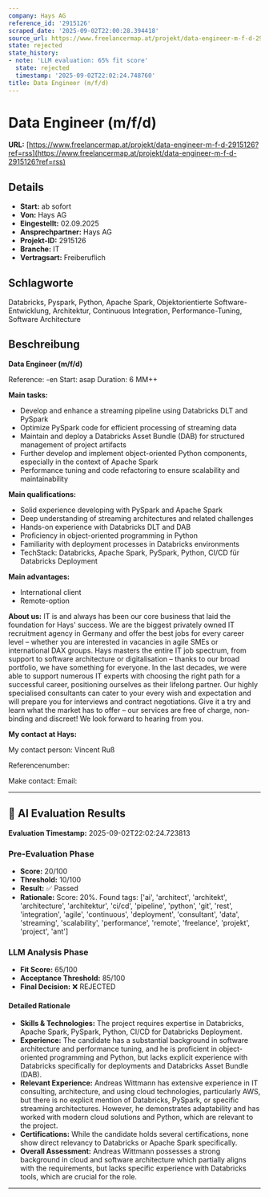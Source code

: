 ```yaml
---
company: Hays AG
reference_id: '2915126'
scraped_date: '2025-09-02T22:00:28.394418'
source_url: https://www.freelancermap.at/projekt/data-engineer-m-f-d-2915126?ref=rss
state: rejected
state_history:
- note: 'LLM evaluation: 65% fit score'
  state: rejected
  timestamp: '2025-09-02T22:02:24.748760'
title: Data Engineer (m/f/d)
---
```



# Data Engineer (m/f/d)
**URL:** [https://www.freelancermap.at/projekt/data-engineer-m-f-d-2915126?ref=rss](https://www.freelancermap.at/projekt/data-engineer-m-f-d-2915126?ref=rss)
## Details
- **Start:** ab sofort
- **Von:** Hays AG
- **Eingestellt:** 02.09.2025
- **Ansprechpartner:** Hays AG
- **Projekt-ID:** 2915126
- **Branche:** IT
- **Vertragsart:** Freiberuflich

## Schlagworte
Databricks, Pyspark, Python, Apache Spark, Objektorientierte Software-Entwicklung, Architektur, Continuous Integration, Performance-Tuning, Software Architecture

## Beschreibung
**Data Engineer (m/f/d)**

Reference: -en
Start: asap
Duration: 6 MM++

**Main tasks:**

- Develop and enhance a streaming pipeline using Databricks DLT and PySpark
- Optimize PySpark code for efficient processing of streaming data
- Maintain and deploy a Databricks Asset Bundle (DAB) for structured management of project artifacts
- Further develop and implement object-oriented Python components, especially in the context of Apache Spark
- Performance tuning and code refactoring to ensure scalability and maintainability

**Main qualifications:**

- Solid experience developing with PySpark and Apache Spark
- Deep understanding of streaming architectures and related challenges
- Hands-on experience with Databricks DLT and DAB
- Proficiency in object-oriented programming in Python
- Familiarity with deployment processes in Databricks environments
- TechStack: Databricks, Apache Spark, PySpark, Python, CI/CD für Databricks Deployment

**Main advantages:**

- International client
- Remote-option

**About us:**
IT is and always has been our core business that laid the foundation for Hays' success. We are the biggest privately owned IT recruitment agency in Germany and offer the best jobs for every career level – whether you are interested in vacancies in agile SMEs or international DAX groups. Hays masters the entire IT job spectrum, from support to software architecture or digitalisation – thanks to our broad portfolio, we have something for everyone. In the last decades, we were able to support numerous IT experts with choosing the right path for a successful career, positioning ourselves as their lifelong partner. Our highly specialised consultants can cater to your every wish and expectation and will prepare you for interviews and contract negotiations. Give it a try and learn what the market has to offer – our services are free of charge, non-binding and discreet! We look forward to hearing from you.

**My contact at Hays:**

My contact person:
Vincent Ruß

Referencenumber:

Make contact:
Email:

---

## 🤖 AI Evaluation Results

**Evaluation Timestamp:** 2025-09-02T22:02:24.723813

### Pre-Evaluation Phase
- **Score:** 20/100
- **Threshold:** 10/100
- **Result:** ✅ Passed
- **Rationale:** Score: 20%. Found tags: ['ai', 'architect', 'architekt', 'architecture', 'architektur', 'ci/cd', 'pipeline', 'python', 'git', 'rest', 'integration', 'agile', 'continuous', 'deployment', 'consultant', 'data', 'streaming', 'scalability', 'performance', 'remote', 'freelance', 'projekt', 'project', 'ant']

### LLM Analysis Phase
- **Fit Score:** 65/100
- **Acceptance Threshold:** 85/100
- **Final Decision:** ❌ REJECTED

#### Detailed Rationale
- **Skills & Technologies:** The project requires expertise in Databricks, Apache Spark, PySpark, Python, CI/CD for Databricks Deployment.
- **Experience:** The candidate has a substantial background in software architecture and performance tuning, and he is proficient in object-oriented programming and Python, but lacks explicit experience with Databricks specifically for deployments and Databricks Asset Bundle (DAB).
- **Relevant Experience:** Andreas Wittmann has extensive experience in IT consulting, architecture, and using cloud technologies, particularly AWS, but there is no explicit mention of Databricks, PySpark, or specific streaming architectures. However, he demonstrates adaptability and has worked with modern cloud solutions and Python, which are relevant to the project.
- **Certifications:** While the candidate holds several certifications, none show direct relevancy to Databricks or Apache Spark specifically.
- **Overall Assessment:** Andreas Wittmann possesses a strong background in cloud and software architecture which partially aligns with the requirements, but lacks specific experience with Databricks tools, which are crucial for the role.

---

